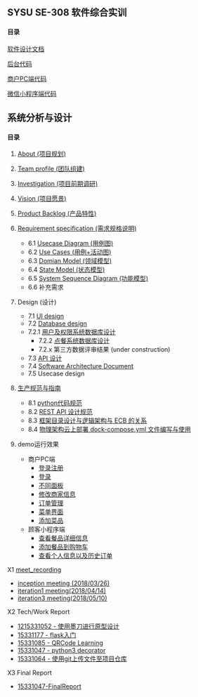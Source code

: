 ## SYSU SE-308 软件综合实训

#### 目录
[软件设计文档](https://github.com/sysu-badass/Dashboard/blob/master/Documents/%E7%BB%BC%E5%90%88%E5%AE%9E%E8%AE%AD%E6%96%87%E6%A1%A3/%E8%BD%AF%E4%BB%B6%E8%AE%BE%E8%AE%A1%E6%96%87%E6%A1%A3.md)

[后台代码](https://github.com/sysu-badass/BackEndServer)

[商户PC端代码](https://github.com/sysu-badass/merchant-end-web-page)

[微信小程序端代码](https://github.com/sysu-badass/wechat-end-web-page)
## 系统分析与设计

#### 目录
1. [About  (项目规划)](https://github.com/sysu-badass/Dashboard/blob/master/Documents/about.md)
2. [Team profile (团队组建)](https://github.com/sysu-badass/Dashboard/blob/master/Documents/Team-profile.md)
3. [Investigation (项目前期调研)](https://github.com/sysu-badass/Dashboard/blob/master/Documents/Investigation-report.md)
4. [Vision (项目愿景)](https://github.com/sysu-badass/Dashboard/blob/master/Documents/Vision.pdf)
5. [Product Backlog (产品特性)](https://github.com/sysu-badass/Dashboard/blob/master/Documents/backlog.md)
6. [Requirement specification (需求规格说明)](https://github.com/sysu-badass/Dashboard/tree/master/Documents/Requirement-specification)
	- 6.1 [Usecase Diagram (用例图)](https://github.com/sysu-badass/Dashboard/tree/master/Documents/Requirement-specification/Usecase-Diagram)
	- 6.2 [Use Cases (用例+活动图)](https://github.com/sysu-badass/Dashboard/tree/master/Documents/Requirement-specification/Use-cases)
	- 6.3 [Domian Model (领域模型)](https://github.com/sysu-badass/Dashboard/blob/master/Documents/Requirement-specification/Domain-Model.png)
	- 6.4 [State Model (状态模型)](https://github.com/sysu-badass/Dashboard/blob/master/Documents/Requirement-specification/State-Model/State-Model.md)
	- 6.5 [System Sequence Diagram (功能模型)](https://github.com/sysu-badass/Dashboard/blob/master/Documents/Requirement-specification/System-Sequence-Diagram.md)
	- 6.6 补充需求
7. Design (设计)
	- 7.1 [UI design](https://github.com/sysu-badass/Dashboard/blob/master/Documents/UI-design.md)
	- 7.2 [Database design](https://github.com/sysu-badass/Dashboard/tree/master/Documents/database_design)
	- 7.2.1 [用户及权限系统数据库设计](https://github.com/sysu-badass/Dashboard/blob/master/Documents/database_design/%E6%9D%83%E9%99%90%E7%B3%BB%E7%BB%9F%E6%95%B0%E6%8D%AE%E5%BA%93%E8%AE%BE%E8%AE%A1.png)
		- 7.2.2 [点餐系统数据库设计](https://github.com/sysu-badass/Dashboard/blob/master/Documents/database_design/%E7%82%B9%E9%A4%90%E7%B3%BB%E7%BB%9F%E6%95%B0%E6%8D%AE%E5%BA%93%E8%AE%BE%E8%AE%A1.png)
		- 7.2.x 第三方数据评审结果 (under construction)
	- 7.3 [API 设计](https://github.com/sysu-badass/Dashboard/blob/master/Documents/API%E8%AE%BE%E8%AE%A1.md)
	- 7.4 [Software Architecture Document](https://github.com/sysu-badass/Dashboard/blob/master/Documents/Requirement-specification/Software-Architecture-Document.md)
	- 7.5 Usecase design

8. [生产规范与指南](https://github.com/sysu-badass/Dashboard/tree/master/Documents/%E7%94%9F%E4%BA%A7%E8%A7%84%E8%8C%83%E4%B8%8E%E6%8C%87%E5%8D%97)
	- 8.1 [python代码规范](https://github.com/sysu-badass/Dashboard/blob/master/Documents/%E7%94%9F%E4%BA%A7%E8%A7%84%E8%8C%83%E4%B8%8E%E6%8C%87%E5%8D%97/python%E4%BB%A3%E7%A0%81%E8%A7%84%E8%8C%83.md)
	- 8.2 [REST API 设计规范](https://github.com/sysu-badass/Dashboard/blob/master/Documents/%E7%94%9F%E4%BA%A7%E8%A7%84%E8%8C%83%E4%B8%8E%E6%8C%87%E5%8D%97/REST_API%E8%AE%BE%E8%AE%A1%E8%A7%84%E8%8C%83.md)
	- 8.3 [框架目录设计与逻辑架构与 ECB 的关系](https://github.com/sysu-badass/Dashboard/blob/master/Documents/ECB.md)
	- 8.4 [物理架构云上部署 dock-compose.yml 文件编写与使用](https://github.com/sysu-badass/Dashboard/blob/master/Documents/deployment.md)

9. demo运行效果
	- 商户PC端
		- [登录注册](http://pb1ftb8nx.bkt.clouddn.com/%E7%99%BB%E5%BD%951.gif)
		- [登录](http://pb1ftb8nx.bkt.clouddn.com/%E7%99%BB%E5%BD%95%E8%BF%9B.gif)
		- [不同面板](http://pb1ftb8nx.bkt.clouddn.com/%E5%90%84%E7%A7%8D%E8%B7%B3%E8%BD%AC.gif)
		- [修改商家信息](http://pb1ftb8nx.bkt.clouddn.com/%E4%BF%AE%E6%94%B9info.gif)
		- [订单管理](http://pb1ftb8nx.bkt.clouddn.com/%E8%AE%A2%E5%8D%95%E7%AE%A1%E7%90%86.gif)
		- [菜单界面](http://pb1ftb8nx.bkt.clouddn.com/%E8%8F%9C%E5%93%81%E7%AE%A1%E7%90%861.gif)
		- [添加菜品](http://pb1ftb8nx.bkt.clouddn.com/%E6%B7%BB%E5%8A%A0%E8%8F%9C%E5%93%81.gif)
	- 顾客小程序端
		- [查看餐品详细信息](https://github.com/sysu-badass/wechat-end-web-page/raw/master/performance/perform3.gif)
		- [添加餐品到购物车](https://github.com/sysu-badass/wechat-end-web-page/raw/master/performance/perform1.gif)
		- [查看个人信息以及历史订单](https://github.com/sysu-badass/wechat-end-web-page/raw/master/performance/perform2.gif)


X1 [meet_recording](https://github.com/sysu-badass/Dashboard/tree/master/Documents/meeting-record)
  - [inception meeting (2018/03/26)](https://github.com/sysu-badass/Dashboard/blob/master/Documents/meeting-record/inception-meeting.md)
  - [iteration1 meeting(2018/04/14)](https://github.com/sysu-badass/Dashboard/blob/master/Documents/meeting-record/iteration1-meeting.md)
  - [iteration3 meeting(2018/05/10)](https://github.com/sysu-badass/Dashboard/blob/master/Documents/meeting-record/iteration2-meeting.md)

X2 Tech/Work Report
  - [1215331052 - 使用墨刀进行原型设计](https://chengr25.github.io/2018/04/15/lesson5/)
  - [15331177 - flask入门](https://ishoping.github.io/hw5/)
  - [15331085 - QRCode Learning](https://8652.github.io/QR-Code/)
  - [15331047 - python3 decorator](https://saltyfish123.github.io/15331047_homework_3/)
  - [15331064 - 使用git上传文件至项目仓库](https://blog.csdn.net/qq_33361432/article/details/79919040)

X3 Final Report
  - [15331047-FinalReport](https://saltyfish123.github.io/15331047_final_report/)

